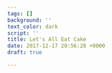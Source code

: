 ```yaml
---
tags: []
background: ''
text_color: dark
script: ''
title: Let's All Eat Cake
date: 2017-12-17 20:56:28 +0000
draft: true

---
```




